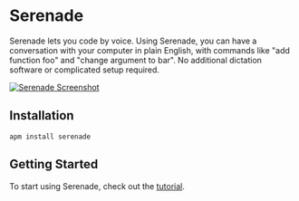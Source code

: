 # Serenade

Serenade lets you code by voice. Using Serenade, you can have a conversation with your computer in plain English, with commands like "add function foo" and "change argument to bar". No additional dictation software or complicated setup required.

[![Serenade Screenshot](https://serenade.ai/img/screenshot.png)](https://serenade.ai/)

## Installation

```
apm install serenade
```

## Getting Started

To start using Serenade, check out the [tutorial](https://docs.serenade.ai/docs/quickstart.html).
